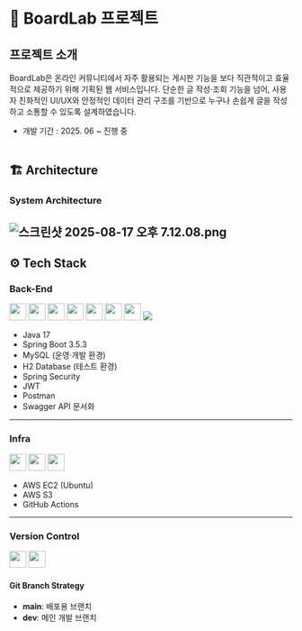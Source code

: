 # 📌 BoardLab 프로젝트

## 프로젝트 소개

BoardLab은 온라인 커뮤니티에서 자주 활용되는 게시판 기능을 보다 직관적이고 효율적으로 제공하기 위해 기획된 웹 서비스입니다.
단순한 글 작성·조회 기능을 넘어, 사용자 친화적인 UI/UX와 안정적인 데이터 관리 구조를 기반으로 누구나 손쉽게 글을 작성하고 소통할 수 있도록 설계하였습니다.

- 개발 기간 : 2025. 06 ~ 진행 중
  <br>
  <br>

## 🏗 Architecture

### System Architecture

![스크린샷 2025-08-17 오후 7.12.08.png](..%2F..%2F..%2F..%2Fvar%2Ffolders%2Fct%2Fkb66zp2935s49_k_gv4bmtfm0000gn%2FT%2FTemporaryItems%2FNSIRD_screencaptureui_VQo35C%2F%EC%8A%A4%ED%81%AC%EB%A6%B0%EC%83%B7%202025-08-17%20%EC%98%A4%ED%9B%84%207.12.08.png)
---

## ⚙ Tech Stack

### **Back-End**

<p>
  <img src="https://img.shields.io/badge/Java-007396?style=for-the-badge&logo=java&logoColor=white" style="height:30px;"/>
  <img src="https://img.shields.io/badge/SpringBoot-6DB33F?style=for-the-badge&logo=springboot&logoColor=white" style="height:30px;"/>
  <img src="https://img.shields.io/badge/JPA-FF3621?style=for-the-badge&logo=Databricks&logoColor=white" style="height:30px;">
  <img src="https://img.shields.io/badge/MySQL-4479A1?style=for-the-badge&logo=mysql&logoColor=white" style="height:30px;"/>
  <img src="https://img.shields.io/badge/Hibernate-59666C?style=for-the-badge&logo=hibernate&logoColor=white" style="height:30px;"/>
  <img src="https://img.shields.io/badge/SpringSecurity-6DB33F?style=for-the-badge&logo=springsecurity&logoColor=white" style="height:30px;"/>
  <img src="https://img.shields.io/badge/Postman-FF6C37?style=for-the-badge&logo=postman&logoColor=white" style="height:30px;"/>
    <img src="https://img.shields.io/badge/swagger-85EA2D?style=for-the-badge&logo=swagger&logoColor=white">

</p>

- Java 17
- Spring Boot 3.5.3
- MySQL (운영·개발 환경)
- H2 Database (테스트 환경)
- Spring Security
- JWT
- Postman
- Swagger API 문서화

---

### **Infra**

<p>
  <img src="https://img.shields.io/badge/AWS_EC2-FF9900?style=for-the-badge&logo=amazonec2&logoColor=white" style="height:30px;"/>
  <img src="https://img.shields.io/badge/amazons3-569A31?style=for-the-badge&logo=amazons3&logoColor=white" style="height:30px">
  <img src="https://img.shields.io/badge/GitHubActions-2088FF?style=for-the-badge&logo=githubactions&logoColor=white" style="height:30px;"/>
</p>

- AWS EC2 (Ubuntu)
- AWS S3
- GitHub Actions

---

### **Version Control**

<p>
  <img src="https://img.shields.io/badge/Git-F05032?style=for-the-badge&logo=git&logoColor=white" style="height:30px;"/>
  <img src="https://img.shields.io/badge/GitHub-181717?style=for-the-badge&logo=github&logoColor=white" style="height:30px;"/>
</p>

#### **Git Branch Strategy**

- **main**: 배포용 브랜치
- **dev**: 메인 개발 브랜치  

